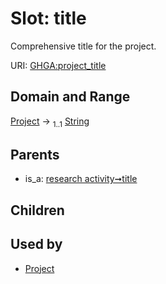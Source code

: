 
# Slot: title


Comprehensive title for the project.

URI: [GHGA:project_title](https://w3id.org/GHGA/project_title)


## Domain and Range

[Project](Project.md) &#8594;  <sub>1..1</sub> [String](types/String.md)

## Parents

 *  is_a: [research activity➞title](research_activity_title.md)

## Children


## Used by

 * [Project](Project.md)
